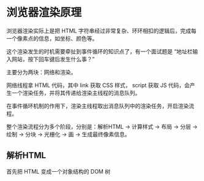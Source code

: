 # 浏览器渲染原理

浏览器渲染实际上是把 HTML 字符串经过非常复杂、环环相扣的逻辑后，完成每一个像素点的信息，如坐标、颜色等。

这个渲染发生的时机需要牵扯到事件循环的知识点了，有一个面试题是 “地址栏输入网站，按下回车键后发生什么事？”

主要分为两块：网络和渲染。

网络线程拿 HTML 代码，其中 link 获取 CSS 样式， script 获取 JS 代码，会产生一个渲染任务，并将其传递给渲染主线程的消息队列。

在事件循环机制的作用下，渲染主线程取出消息队列中的渲染任务，开启渲染流程。

整个渲染流程分为多个阶段，分别是：解析HTML → 计算样式 → 布局 → 分层 → 绘制 → 分块 → 光栅化 → 画 → 生成最终像素信息。

## 解析HTML

首先把 HTML 变成一个对象结构的 DOM 树